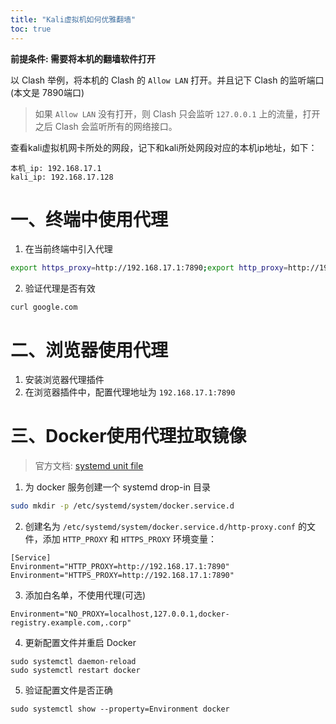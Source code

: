 ```yaml
---
title: "Kali虚拟机如何优雅翻墙"
toc: true
---
```


**前提条件: 需要将本机的翻墙软件打开**

以 Clash 举例，将本机的 Clash 的 `Allow LAN` 打开。并且记下 Clash 的监听端口(本文是 7890端口)

> 如果 `Allow LAN` 没有打开，则 Clash 只会监听 `127.0.0.1` 上的流量，打开之后 Clash 会监听所有的网络接口。

查看kali虚拟机网卡所处的网段，记下和kali所处网段对应的本机ip地址，如下：
```
本机_ip: 192.168.17.1
kali_ip: 192.168.17.128
```


# 一、终端中使用代理
1. 在当前终端中引入代理
```bash
export https_proxy=http://192.168.17.1:7890;export http_proxy=http://192.168.17.1:7890;export all_proxy=socks5://192.168.17.1:7890
```

2. 验证代理是否有效
```
curl google.com
```


# 二、浏览器使用代理
1. 安装浏览器代理插件
2. 在浏览器插件中，配置代理地址为 `192.168.17.1:7890`

# 三、Docker使用代理拉取镜像
> 官方文档: [systemd unit file](https://docs.docker.com/config/daemon/proxy/#systemd-unit-file)

1. 为 docker 服务创建一个 systemd drop-in 目录
```bash
sudo mkdir -p /etc/systemd/system/docker.service.d
```
2. 创建名为 `/etc/systemd/system/docker.service.d/http-proxy.conf` 的文件，添加 `HTTP_PROXY` 和 `HTTPS_PROXY` 环境变量：
```
[Service]
Environment="HTTP_PROXY=http://192.168.17.1:7890"
Environment="HTTPS_PROXY=http://192.168.17.1:7890"
```
3. 添加白名单，不使用代理(可选)
```
Environment="NO_PROXY=localhost,127.0.0.1,docker-registry.example.com,.corp"
```
4. 更新配置文件并重启 Docker
```
sudo systemctl daemon-reload
sudo systemctl restart docker
```
5. 验证配置文件是否正确
```
sudo systemctl show --property=Environment docker
```

